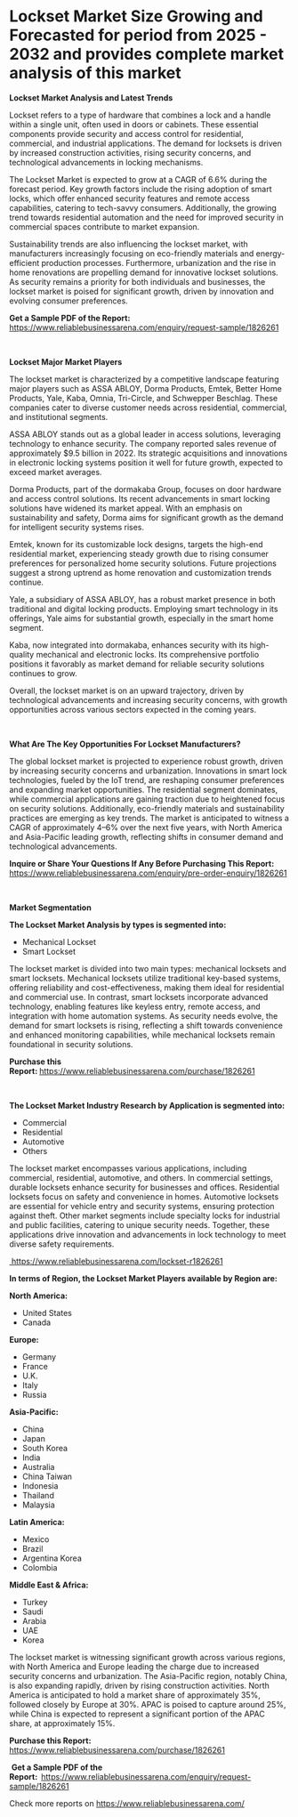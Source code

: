 <p><h1>Lockset Market Size Growing and Forecasted for period from 2025 - 2032 and provides complete market analysis of this market</h1></p><p><strong>Lockset Market Analysis and Latest Trends</strong></p>
<p><p>Lockset refers to a type of hardware that combines a lock and a handle within a single unit, often used in doors or cabinets. These essential components provide security and access control for residential, commercial, and industrial applications. The demand for locksets is driven by increased construction activities, rising security concerns, and technological advancements in locking mechanisms.</p><p>The Lockset Market is expected to grow at a CAGR of 6.6% during the forecast period. Key growth factors include the rising adoption of smart locks, which offer enhanced security features and remote access capabilities, catering to tech-savvy consumers. Additionally, the growing trend towards residential automation and the need for improved security in commercial spaces contribute to market expansion.</p><p>Sustainability trends are also influencing the lockset market, with manufacturers increasingly focusing on eco-friendly materials and energy-efficient production processes. Furthermore, urbanization and the rise in home renovations are propelling demand for innovative lockset solutions. As security remains a priority for both individuals and businesses, the lockset market is poised for significant growth, driven by innovation and evolving consumer preferences.</p></p>
<p><strong>Get a Sample PDF of the Report:&nbsp;</strong> <a href="https://www.reliablebusinessarena.com/enquiry/request-sample/1826261?utm_campaign=3186&utm_medium=2&utm_source=Github&utm_content=ia&utm_term=09042025&utm_id=lockset">https://www.reliablebusinessarena.com/enquiry/request-sample/1826261</a></p>
<p>&nbsp;</p>
<p><strong>Lockset Major Market Players</strong></p>
<p><p>The lockset market is characterized by a competitive landscape featuring major players such as ASSA ABLOY, Dorma Products, Emtek, Better Home Products, Yale, Kaba, Omnia, Tri-Circle, and Schwepper Beschlag. These companies cater to diverse customer needs across residential, commercial, and institutional segments.</p><p>ASSA ABLOY stands out as a global leader in access solutions, leveraging technology to enhance security. The company reported sales revenue of approximately $9.5 billion in 2022. Its strategic acquisitions and innovations in electronic locking systems position it well for future growth, expected to exceed market averages.</p><p>Dorma Products, part of the dormakaba Group, focuses on door hardware and access control solutions. Its recent advancements in smart locking solutions have widened its market appeal. With an emphasis on sustainability and safety, Dorma aims for significant growth as the demand for intelligent security systems rises.</p><p>Emtek, known for its customizable lock designs, targets the high-end residential market, experiencing steady growth due to rising consumer preferences for personalized home security solutions. Future projections suggest a strong uptrend as home renovation and customization trends continue.</p><p>Yale, a subsidiary of ASSA ABLOY, has a robust market presence in both traditional and digital locking products. Employing smart technology in its offerings, Yale aims for substantial growth, especially in the smart home segment.</p><p>Kaba, now integrated into dormakaba, enhances security with its high-quality mechanical and electronic locks. Its comprehensive portfolio positions it favorably as market demand for reliable security solutions continues to grow.</p><p>Overall, the lockset market is on an upward trajectory, driven by technological advancements and increasing security concerns, with growth opportunities across various sectors expected in the coming years.</p></p>
<p>&nbsp;</p>
<p><strong>What Are The Key Opportunities For Lockset Manufacturers?</strong></p>
<p><p>The global lockset market is projected to experience robust growth, driven by increasing security concerns and urbanization. Innovations in smart lock technologies, fueled by the IoT trend, are reshaping consumer preferences and expanding market opportunities. The residential segment dominates, while commercial applications are gaining traction due to heightened focus on security solutions. Additionally, eco-friendly materials and sustainability practices are emerging as key trends. The market is anticipated to witness a CAGR of approximately 4–6% over the next five years, with North America and Asia-Pacific leading growth, reflecting shifts in consumer demand and technological advancements.</p></p>
<p><strong>Inquire or Share Your Questions If Any Before Purchasing This Report:</strong> <a href="https://www.reliablebusinessarena.com/enquiry/pre-order-enquiry/1826261?utm_campaign=3186&utm_medium=2&utm_source=Github&utm_content=ia&utm_term=09042025&utm_id=lockset">https://www.reliablebusinessarena.com/enquiry/pre-order-enquiry/1826261</a></p>
<p>&nbsp;</p>
<p><strong>Market Segmentation</strong></p>
<p><strong>The Lockset Market Analysis by types is segmented into:</strong></p>
<p><ul><li>Mechanical Lockset</li><li>Smart Lockset</li></ul></p>
<p><p>The lockset market is divided into two main types: mechanical locksets and smart locksets. Mechanical locksets utilize traditional key-based systems, offering reliability and cost-effectiveness, making them ideal for residential and commercial use. In contrast, smart locksets incorporate advanced technology, enabling features like keyless entry, remote access, and integration with home automation systems. As security needs evolve, the demand for smart locksets is rising, reflecting a shift towards convenience and enhanced monitoring capabilities, while mechanical locksets remain foundational in security solutions.</p></p>
<p><strong>Purchase this Report:&nbsp;</strong><a href="https://www.reliablebusinessarena.com/purchase/1826261?utm_campaign=3186&utm_medium=2&utm_source=Github&utm_content=ia&utm_term=09042025&utm_id=lockset">https://www.reliablebusinessarena.com/purchase/1826261</a></p>
<p>&nbsp;</p>
<p><strong>The Lockset Market Industry Research by Application is segmented into:</strong></p>
<p><ul><li>Commercial</li><li>Residential</li><li>Automotive</li><li>Others</li></ul></p>
<p><p>The lockset market encompasses various applications, including commercial, residential, automotive, and others. In commercial settings, durable locksets enhance security for businesses and offices. Residential locksets focus on safety and convenience in homes. Automotive locksets are essential for vehicle entry and security systems, ensuring protection against theft. Other market segments include specialty locks for industrial and public facilities, catering to unique security needs. Together, these applications drive innovation and advancements in lock technology to meet diverse safety requirements.</p></p>
<p><a href="https://www.reliablebusinessarena.com/lockset-r1826261?utm_campaign=3186&utm_medium=2&utm_source=Github&utm_content=ia&utm_term=09042025&utm_id=lockset">&nbsp;https://www.reliablebusinessarena.com/lockset-r1826261</a></p>
<p><strong>In terms of Region, the Lockset Market Players available by Region are:</strong></p>
<p>
    <p> <strong> North America: </strong>
        <ul>
            <li>United States</li>
            <li>Canada</li>
        </ul>
        </p> 
    <p> <strong> Europe: </strong>
        <ul>
            <li>Germany</li>
            <li>France</li>
            <li>U.K.</li>
            <li>Italy</li>
            <li>Russia</li>
        </ul>
        </p> 
    <p> <strong> Asia-Pacific: </strong>
        <ul>
            <li>China</li>
            <li>Japan</li>
            <li>South Korea</li>
            <li>India</li>
            <li>Australia</li>
            <li>China Taiwan</li>
            <li>Indonesia</li>
            <li>Thailand</li>
            <li>Malaysia</li>
        </ul>
        </p> 
    <p> <strong> Latin America: </strong>
        <ul>
            <li>Mexico</li>
            <li>Brazil</li>
            <li>Argentina Korea</li>
            <li>Colombia</li>
        </ul>
        </p> 
    <p> <strong> Middle East & Africa: </strong>
        <ul>
            <li>Turkey</li>
            <li>Saudi</li>
            <li>Arabia</li>
            <li>UAE</li>
            <li>Korea</li>
        </ul>
    </p>
    </p>
<p><p>The lockset market is witnessing significant growth across various regions, with North America and Europe leading the charge due to increased security concerns and urbanization. The Asia-Pacific region, notably China, is also expanding rapidly, driven by rising construction activities. North America is anticipated to hold a market share of approximately 35%, followed closely by Europe at 30%. APAC is poised to capture around 25%, while China is expected to represent a significant portion of the APAC share, at approximately 15%.</p></p>
<p><strong>Purchase this Report: </strong><a href="https://www.reliablebusinessarena.com/purchase/1826261?utm_campaign=3186&utm_medium=2&utm_source=Github&utm_content=ia&utm_term=09042025&utm_id=lockset">https://www.reliablebusinessarena.com/purchase/1826261</a></p>
<p>&nbsp;<strong>Get a Sample PDF of the Report:&nbsp;&nbsp;</strong><a href="https://www.reliablebusinessarena.com/enquiry/request-sample/1826261?utm_campaign=3186&utm_medium=2&utm_source=Github&utm_content=ia&utm_term=09042025&utm_id=lockset">https://www.reliablebusinessarena.com/enquiry/request-sample/1826261</a></p>
<p><strong></strong></p>
<p>Check more reports on <a href="https://www.reliablebusinessarena.com/?utm_campaign=3186&utm_medium=2&utm_source=Github&utm_content=ia&utm_term=09042025&utm_id=lockset">https://www.reliablebusinessarena.com/</a></p>